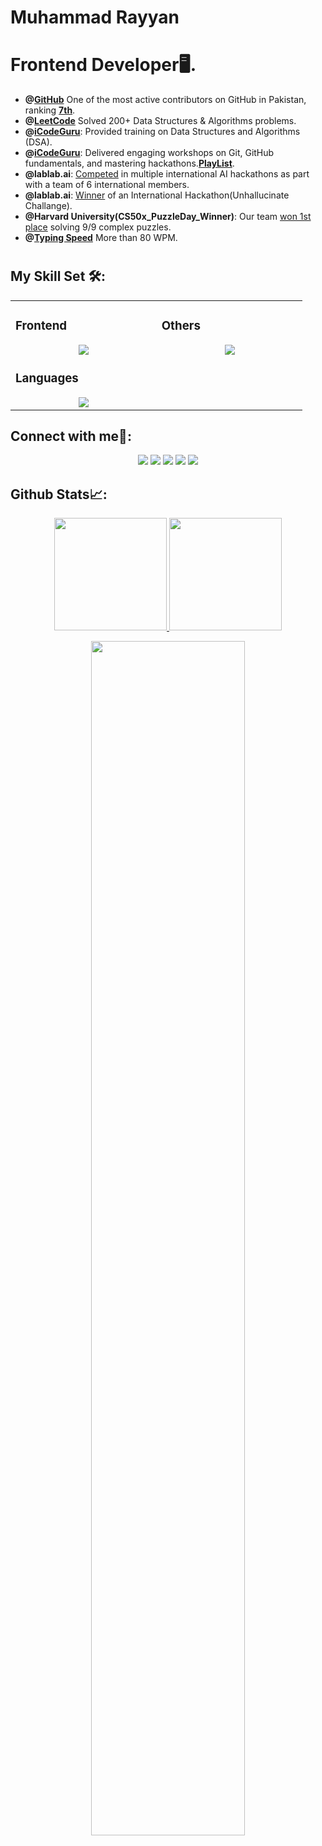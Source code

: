 
# Muhammad Rayyan 

#  Frontend Developer🖥️.

<!-- [![LeetCode user arham_ansari11](https://img.shields.io/badge/dynamic/json?style=for-the-badge&labelColor=black&color=%23ffa116&label=Solved&query=solved&url=https%3A%2F%2Fleetcode-badge.vercel.app%2Fapi%2Fusers%2Farham_ansari11&logo=leetcode&logoColor=yellow)](https://leetcode.com/arham_ansari11/)

-->


<!-- Bio -->
- **@[GitHub](https://committers.top/pakistan)** One of the most active contributors on GitHub in Pakistan, ranking **[7th](https://committers.top/pakistan#arhamansari11)**.
- **@[LeetCode](https://leetcode.com/arham_ansari11)** Solved 200+ Data Structures & Algorithms problems.
- **@[iCodeGuru](https://linkedin.com/company/icode-guru/)**: Provided training on Data Structures and Algorithms (DSA).
- **@[iCodeGuru](https://linkedin.com/company/icode-guru/)**: Delivered engaging workshops on Git, GitHub fundamentals, and mastering hackathons.**[PlayList](https://github.com/arhamansari11/Volunteer_Teaching_Recordings/)**.
- **@lablab.ai**: [Competed](https://lablab.ai/u/@Arhamansari) in multiple international AI hackathons as part with a team of 6 international members.
- **@lablab.ai**: [Winner](https://www.linkedin.com/feed/update/urn:li:activity:7176606481717370881/) of an International Hackathon(Unhallucinate Challange).
- **@Harvard University(CS50x_PuzzleDay_Winner)**: Our team [won 1st place](https://www.linkedin.com/feed/update/urn:li:activity:7184104356621824001/) solving 9/9 complex
puzzles.
- **@[Typing Speed](https://www.linkedin.com/feed/update/urn:li:activity:7213547594789101568/)** More than 80 WPM.

#

## My Skill Set 🛠️:

<table><tr><td valign="top" width="25%">

### Frontend  
<a href="https://github.com/code-with-anonymous">
<div align="center">  
       <img src="https://skillicons.dev/icons?i=html,css,bootstrap,tailwind,js,react&perline=4" /> 
</div>
</a>


    
### Languages
<a href="https://github.com/code-with-anonymous">
<div align="center">
       <img src="https://skillicons.dev/icons?i=js,cpp,,python,&perline=4" /> 
</div>
</a>

</td><td valign="top" width="25%">
  
### Others
<a href="https://github.com/arhamansari11">
<div align="center">
       <img src="https://skillicons.dev/icons?i=git,github,npm,figma,vscode,,netlify,vite,,discord,stackoverflow,vscodeqt&perline=4" /> 
</div>
</a>
</td>
</tr></table>

 ## Connect with me🤝:
<div align="center">
    <a href="https://muhammad-arham.netlify.app/" target="_blank"><img src="https://img.shields.io/badge/-muhammad--arham.netlify.app-3423A6?style=flat&logo=Google-Chrome&logoColor=white"/></a>
    <a href="https://www.linkedin.com/in/arhamansari12/" target="_blank"><img src="https://img.shields.io/badge/-Arham%20Ansari-0077B5?style=flat&logo=Linkedin&logoColor=white"/></a>
    <a target="_blank" href="mailto:arham96100@gmail.com"><img src="https://img.shields.io/badge/-arham96100@gmail.com-D14836?style=flat&logo=Gmail&logoColor=white"/></a>
    <a href="https://leetcode.com/arham_ansari11" target="_blank"><img src="https://img.shields.io/badge/-Arham%20Ansari-FFA116?style=flat&logo=LeetCode&logoColor=white"/></a>
    <a href="https://lablab.ai/u/@Arhamansari" target="_blank"><img src="https://img.shields.io/badge/-LabLab Profile-3B5998?style=flat&logo=LabLab&logoColor=white"/></a>
</div>



 ## Github Stats📈:
<p align="center">
    <a href="https://github.com/code-with-anonymous">
<img height="180em" src="https://github-readme-stats-git-masterrstaa-rickstaa.vercel.app/api?username=code-with-anonymous&show_icons=true&theme=algolia&include_all_commits=true&count_private=true&hide_border=true"/>
        <img height="180em" src="https://github-readme-stats-eight-theta.vercel.app/api/top-langs/?username=code-with-anonymous&langs_count=12&layout=compact&langs_count=8&theme=algolia&include_all_commits=true&count_private=true&hide_border=true" />
    </a>
</p>

 <p align="center">
   <a href="https://github.com/code-with-anonymous"> 
     <img width="70%" src="https://github-readme-streak-stats.herokuapp.com/?user=code-with-anonymous&theme=algolia&hide_border=true" /> 
   </a>  
 </p>

<br>

#

<!-- <div align="center">
  <a href="https://github.com/code-with-anonymous">
    <img src="https://quotes-github-readme.vercel.app/api?theme=dark">
  </a>
 </div> -->





#

